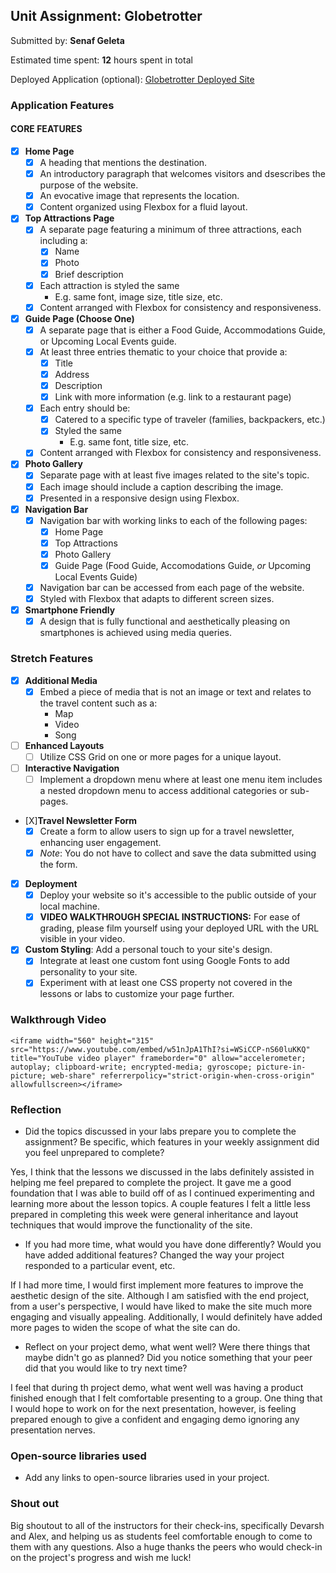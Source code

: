 ## Unit Assignment: Globetrotter

Submitted by: **Senaf Geleta**

Estimated time spent: **12** hours spent in total

Deployed Application (optional): [Globetrotter Deployed Site](https://s-geleta.github.io/Globetrotter/index.html)

### Application Features

#### CORE FEATURES

- [X] **Home Page**
  - [X] A heading that mentions the destination.
  - [X] An introductory paragraph that welcomes visitors and dsescribes the purpose of the website. 
  - [X] An evocative image that represents the location.
  - [X] Content organized using Flexbox for a fluid layout.

- [X] **Top Attractions Page**
  - [X] A separate page featuring a minimum of three attractions, each including a:
    - [X] Name
    - [X] Photo
    - [X] Brief description
  - [X] Each attraction is styled the same
    - E.g. same font, image size, title size, etc. 
  - [X] Content arranged with Flexbox for consistency and responsiveness.

- [X] **Guide Page (Choose One)**
  - [X] A separate page that is either a Food Guide, Accommodations Guide, or Upcoming Local Events guide.
  - [X] At least three entries thematic to your choice that provide a:
    - [X] Title
    - [X] Address
    - [X] Description
    - [X] Link with more information (e.g. link to a restaurant page)
  - [X] Each entry should be:
    - [X] Catered to a specific type of traveler (families, backpackers, etc.)
    - [X] Styled the same
      - E.g. same font, title size, etc.
  - [X] Content arranged with Flexbox for consistency and responsiveness. 

- [X] **Photo Gallery**
  - [X] Separate page with at least five images related to the site's topic.
  - [X] Each image should include a caption describing the image.
  - [X] Presented in a responsive design using Flexbox.

- [X] **Navigation Bar**
  - [X] Navigation bar with working links to each of the following pages:
    - [X] Home Page
    - [X] Top Attractions
    - [X] Photo Gallery
    - [X] Guide Page (Food Guide, Accomodations Guide, _or_ Upcoming Local Events Guide)
  - [X] Navigation bar can be accessed from each page of the website.
  - [X] Styled with Flexbox that adapts to different screen sizes.  

- [X] **Smartphone Friendly**
  - [X] A design that is fully functional and aesthetically pleasing on smartphones is achieved using media queries.

### Stretch Features

- [X] **Additional Media**
  - [X] Embed a piece of media that is not an image or text and relates to the travel content such as a:
    - Map
    - Video
    - Song

- [ ] **Enhanced Layouts**
  - [ ] Utilize CSS Grid on one or more pages for a unique layout.

- [ ] **Interactive Navigation**
  - [ ] Implement a dropdown menu where at least one menu item includes a nested dropdown menu to access additional categories or sub-pages.

- [X]**Travel Newsletter Form**
  - [X] Create a form to allow users to sign up for a travel newsletter, enhancing user engagement.
  - [X] *Note*: You do not have to collect and save the data submitted using the form. 

- [X] **Deployment**
  - [X] Deploy your website so it's accessible to the public outside of your local machine. 
  - [X] **VIDEO WALKTHROUGH SPECIAL INSTRUCTIONS:** For ease of grading, please film yourself using your deployed URL with the URL visible in your video. 

- [X] **Custom Styling**: Add a personal touch to your site's design.
  - [X] Integrate at least one custom font using Google Fonts to add personality to your site.
  - [X] Experiment with at least one CSS property not covered in the lessons or labs to customize your page further.

### Walkthrough Video

`<iframe width="560" height="315" src="https://www.youtube.com/embed/w51nJpA1ThI?si=WSiCCP-nS60luKKQ" title="YouTube video player" frameborder="0" allow="accelerometer; autoplay; clipboard-write; encrypted-media; gyroscope; picture-in-picture; web-share" referrerpolicy="strict-origin-when-cross-origin" allowfullscreen></iframe>`


### Reflection

* Did the topics discussed in your labs prepare you to complete the assignment? Be specific, which features in your weekly assignment did you feel unprepared to complete?

Yes, I think that the lessons we discussed in the labs definitely assisted in helping me feel prepared to complete the project. It gave me a good foundation that I was able to build off of as I continued experimenting and learning more about the lesson topics. A couple features I felt a little less prepared in completing this week were general inheritance and layout techniques that would improve the functionality of the site. 

* If you had more time, what would you have done differently? Would you have added additional features? Changed the way your project responded to a particular event, etc.
  
If I had more time, I would first implement more features to improve the aesthetic design of the site. Although I am satisfied with the end project, from a user's perspective, I would have liked to make the site much more engaging and visually appealing. Additionally, I would definitely have added more pages to widen the scope of what the site can do. 

* Reflect on your project demo, what went well? Were there things that maybe didn't go as planned? Did you notice something that your peer did that you would like to try next time?

I feel that during th project demo, what went well was having a product finished enough that I felt comfortable presenting to a group. One thing that I would hope to work on for the next presentation, however, is feeling prepared enough to give a confident and engaging demo ignoring any presentation nerves.

### Open-source libraries used

- Add any links to open-source libraries used in your project.

### Shout out

Big shoutout to all of the instructors for their check-ins, specifically Devarsh and Alex, and helping us as students feel comfortable enough to come to them with any questions. Also a huge thanks the peers who would check-in on the project's progress and wish me luck!
